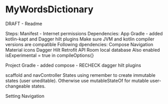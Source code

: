 # MyWordsDictionary
DRAFT - Readme

Steps: Manifest - Internet permissions
Dependencies: App Gradle - added kotlin-kapt and Dagger hilt plugins
Make sure JVM and kotlin compiler versions are compatible
Following dpendencies:
Compose Navigation
Material icons
Dagger Hilt
Retrofit API
Room local database
Also enabled  isExperimental = true in   compileOptions{}

Project Gradle - added compose - RECHECK
dagger hilt plugins

scaffold and navController States
using remember to create immutable states (user uneditable). Otherwise use mutableStateOf for mutable user-changeable states.

Setting Navigation


